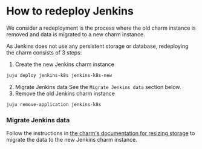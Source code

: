 # How to redeploy Jenkins

We consider a redeployment is the process where the old charm instance is removed and data is migrated to a new charm instance.

As Jenkins does not use any persistent storage or database, redeploying the charm consists of 3 steps:

1. Create the new Jenkins charm instance
```bash
juju deploy jenkins-k8s jenkins-k8s-new
```
2. Migrate Jenkins data
See the `Migrate Jenkins data` section below.
3. Remove the old Jenkins charm instance
```bash
juju remove-application jenkins-k8s
```

### Migrate Jenkins data
Follow the instructions in [the charm's documentation for resizing storage](https://charmhub.io/jenkins-k8s/docs/how-to-resize-jenkins-storage) to migrate the data to the new Jenkins charm instance.